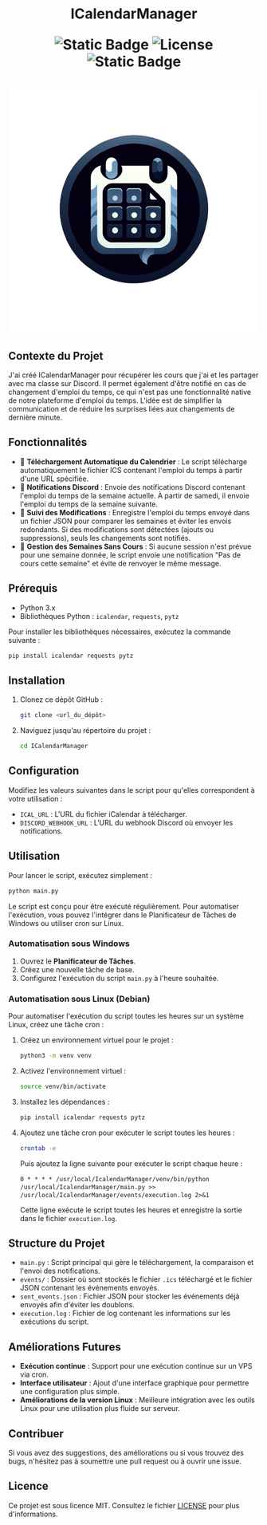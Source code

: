 <h1 align="center"> ICalendarManager 

![Static Badge](https://img.shields.io/badge/Contributeur-1-brightgreen?style=flat&logo=clubhouse&logoColor=white&logoSize=auto) 
![License](https://img.shields.io/github/license/Nyx-Off/AceVenturaTheGame) 
![Static Badge](https://img.shields.io/badge/Python-black?style=plastic&logo=python&logoColor=white&logoSize=auto&color=yellow)
</h1>

<div align="center">
    <img class="Logo" src="https://raw.githubusercontent.com/Nyx-Off/ICalendarManager/main/logo500x500.png" width="500" />
</div>

## Contexte du Projet

J'ai créé ICalendarManager pour récupérer les cours que j'ai et les partager avec ma classe sur Discord. Il permet également d'être notifié en cas de changement d'emploi du temps, ce qui n'est pas une fonctionnalité native de notre plateforme d'emploi du temps. L'idée est de simplifier la communication et de réduire les surprises liées aux changements de dernière minute.

## Fonctionnalités

- 🚀 **Téléchargement Automatique du Calendrier** : Le script télécharge automatiquement le fichier ICS contenant l'emploi du temps à partir d'une URL spécifiée.
- 📢 **Notifications Discord** : Envoie des notifications Discord contenant l'emploi du temps de la semaine actuelle. À partir de samedi, il envoie l'emploi du temps de la semaine suivante.
- 🔄 **Suivi des Modifications** : Enregistre l'emploi du temps envoyé dans un fichier JSON pour comparer les semaines et éviter les envois redondants. Si des modifications sont détectées (ajouts ou suppressions), seuls les changements sont notifiés.
- 🚫 **Gestion des Semaines Sans Cours** : Si aucune session n'est prévue pour une semaine donnée, le script envoie une notification "Pas de cours cette semaine" et évite de renvoyer le même message.

## Prérequis

- Python 3.x
- Bibliothèques Python : `icalendar`, `requests`, `pytz`

Pour installer les bibliothèques nécessaires, exécutez la commande suivante :
```sh
pip install icalendar requests pytz
```

## Installation

1. Clonez ce dépôt GitHub :
   ```sh
   git clone <url_du_dépôt>
   ```
2. Naviguez jusqu'au répertoire du projet :
   ```sh
   cd ICalendarManager
   ```

## Configuration

Modifiez les valeurs suivantes dans le script pour qu'elles correspondent à votre utilisation :

- `ICAL_URL` : L'URL du fichier iCalendar à télécharger.
- `DISCORD_WEBHOOK_URL` : L'URL du webhook Discord où envoyer les notifications.

## Utilisation

Pour lancer le script, exécutez simplement :
```sh
python main.py
```
Le script est conçu pour être exécuté régulièrement. Pour automatiser l'exécution, vous pouvez l'intégrer dans le Planificateur de Tâches de Windows ou utiliser cron sur Linux.

### Automatisation sous Windows
1. Ouvrez le **Planificateur de Tâches**.
2. Créez une nouvelle tâche de base.
3. Configurez l'exécution du script `main.py` à l'heure souhaitée.

### Automatisation sous Linux (Debian)
Pour automatiser l'exécution du script toutes les heures sur un système Linux, créez une tâche cron :

1. Créez un environnement virtuel pour le projet :
   ```sh
   python3 -m venv venv
   ```
2. Activez l'environnement virtuel :
   ```sh
   source venv/bin/activate
   ```
3. Installez les dépendances :
   ```sh
   pip install icalendar requests pytz
   ```
4. Ajoutez une tâche cron pour exécuter le script toutes les heures :
   ```sh
   crontab -e
   ```
   Puis ajoutez la ligne suivante pour exécuter le script chaque heure :
   ```
   0 * * * * /usr/local/IcalendarManager/venv/bin/python /usr/local/IcalendarManager/main.py >> /usr/local/IcalendarManager/events/execution.log 2>&1
   ```
   Cette ligne exécute le script toutes les heures et enregistre la sortie dans le fichier `execution.log`.

## Structure du Projet

- `main.py` : Script principal qui gère le téléchargement, la comparaison et l'envoi des notifications.
- `events/` : Dossier où sont stockés le fichier `.ics` téléchargé et le fichier JSON contenant les événements envoyés.
- `sent_events.json` : Fichier JSON pour stocker les événements déjà envoyés afin d'éviter les doublons.
- `execution.log` : Fichier de log contenant les informations sur les exécutions du script.

## Améliorations Futures

- **Exécution continue** : Support pour une exécution continue sur un VPS via cron.
- **Interface utilisateur** : Ajout d'une interface graphique pour permettre une configuration plus simple.
- **Améliorations de la version Linux** : Meilleure intégration avec les outils Linux pour une utilisation plus fluide sur serveur.

## Contribuer
Si vous avez des suggestions, des améliorations ou si vous trouvez des bugs, n'hésitez pas à soumettre une pull request ou à ouvrir une issue.

## Licence
Ce projet est sous licence MIT. Consultez le fichier [LICENSE](LICENSE) pour plus d'informations.
